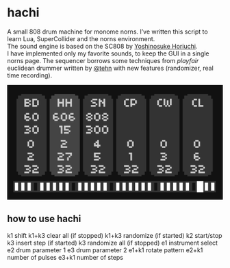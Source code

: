 # hachi

A small 808 drum machine for monome norns.
I’ve written this script to learn Lua, SuperCollider and the norns environment.  
The sound engine is based on the SC808 by [Yoshinosuke Horiuchi](https://www.patreon.com/4H).  
I have implemented only my favorite sounds, to keep the GUI in a single norns page.
The sequencer borrows some techniques from *playfair* euclidean drummer written by [@tehn](https://github.com/tehn) with new features (randomizer, real time recording).

![hachi](hachi.png)

## how to use hachi
k1 shift
k1+k3 clear all (if stopped)
k1+k3 randomize (if started)
k2 start/stop
k3 insert step (if started)
k3 randomize all (if stopped)
e1 instrument select
e2 drum parameter 1
e3 drum parameter 2
e1+k1 rotate pattern
e2+k1 number of pulses
e3+k1 number of steps




